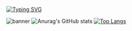 <p align="center">
  
[![Typing SVG](https://readme-typing-svg.demolab.comfont=Fira+Code&pause=700&color=FFFFFF&center=true&vCenter=true&width=435&lines=Data+Analist;Python;Power+Bi;Learning+to+Ethical+hack)](https://git.io/typing-svg)


![banner](https://github.com/bmmrxx/bmmrxx/assets/139537072/8859d8c1-10d0-4aa6-a832-a14e88020d40)
![Anurag's GitHub stats](https://github-readme-stats.vercel.app/api?username=bmmrxx&show_icons=true&theme=tokyonight)
[![Top Langs](https://github-readme-stats.vercel.app/api/top-langs/?username=bmmrxx&layout=compact&theme=tokyonight)](https://github.com/bmmrxx)
</p>
